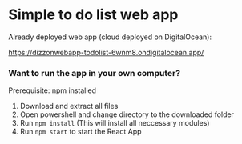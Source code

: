 # Simple to do list web app

Already deployed web app (cloud deployed on DigitalOcean):

https://dizzonwebapp-todolist-6wnm8.ondigitalocean.app/


### Want to run the app in your own computer?
Prerequisite: npm installed

1. Download and extract all files
2. Open powershell and change directory to the downloaded folder
3. Run ```npm install``` (This will install all neccessary modules)
4. Run ```npm start``` to start the React App
